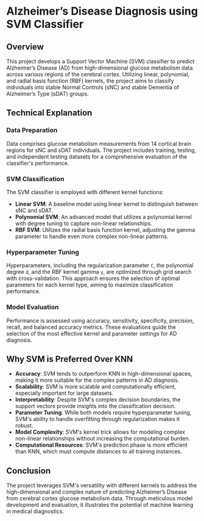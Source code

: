# Alzheimer’s Disease Diagnosis using SVM Classifier

## Overview
This project develops a Support Vector Machine (SVM) classifier to predict Alzheimer’s Disease (AD) from high-dimensional glucose metabolism data across various regions of the cerebral cortex. Utilizing linear, polynomial, and radial basis function (RBF) kernels, the project aims to classify individuals into stable Normal Controls (sNC) and stable Dementia of Alzheimer’s Type (sDAT) groups.

## Technical Explanation

### Data Preparation
Data comprises glucose metabolism measurements from 14 cortical brain regions for sNC and sDAT individuals. The project includes training, testing, and independent testing datasets for a comprehensive evaluation of the classifier's performance.

### SVM Classification
The SVM classifier is employed with different kernel functions:
- **Linear SVM**: A baseline model using linear kernel to distinguish between sNC and sDAT.
- **Polynomial SVM**: An advanced model that utilizes a polynomial kernel with degree tuning to capture non-linear relationships.
- **RBF SVM**: Utilizes the radial basis function kernel, adjusting the gamma parameter to handle even more complex non-linear patterns.

### Hyperparameter Tuning
Hyperparameters, including the regularization parameter `C`, the polynomial degree `d`, and the RBF kernel gamma `γ`, are optimized through grid search with cross-validation. This approach ensures the selection of optimal parameters for each kernel type, aiming to maximize classification performance.

### Model Evaluation
Performance is assessed using accuracy, sensitivity, specificity, precision, recall, and balanced accuracy metrics. These evaluations guide the selection of the most effective kernel and parameter settings for AD diagnosis.

## Why SVM is Preferred Over KNN
- **Accuracy**: SVM tends to outperform KNN in high-dimensional spaces, making it more suitable for the complex patterns in AD diagnosis.
- **Scalability**: SVM is more scalable and computationally efficient, especially important for large datasets.
- **Interpretability**: Despite SVM's complex decision boundaries, the support vectors provide insights into the classification decision.
- **Parameter Tuning**: While both models require hyperparameter tuning, SVM's ability to handle overfitting through regularization makes it robust.
- **Model Complexity**: SVM's kernel trick allows for modeling complex non-linear relationships without increasing the computational burden.
- **Computational Resources**: SVM's prediction phase is more efficient than KNN, which must compute distances to all training instances.

## Conclusion
The project leverages SVM's versatility with different kernels to address the high-dimensional and complex nature of predicting Alzheimer’s Disease from cerebral cortex glucose metabolism data. Through meticulous model development and evaluation, it illustrates the potential of machine learning in medical diagnostics.
